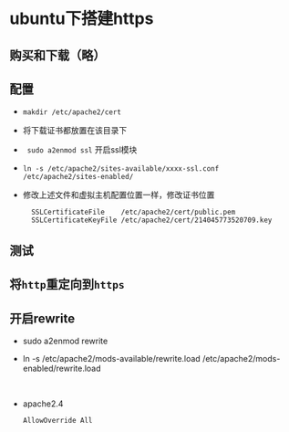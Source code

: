 # ubuntu下搭建https

## 购买和下载（略）

## 配置

* `makdir /etc/apache2/cert` 

* 将下载证书都放置在该目录下

* ` sudo a2enmod ssl` 开启ssl模块

* `ln -s /etc/apache2/sites-available/xxxx-ssl.conf /etc/apache2/sites-enabled/`

* 修改上述文件和虚拟主机配置位置一样，修改证书位置

  ```
  	SSLCertificateFile    /etc/apache2/cert/public.pem
  	SSLCertificateKeyFile /etc/apache2/cert/214045773520709.key
  ```

## 测试

## 将`http`重定向到`https`

## 开启rewrite

* sudo a2enmod rewrite


* ln -s /etc/apache2/mods-available/rewrite.load  /etc/apache2/mods-enabled/rewrite.load

  ​

* apache2.4

  ```
  AllowOverride All
  ```

  ​


